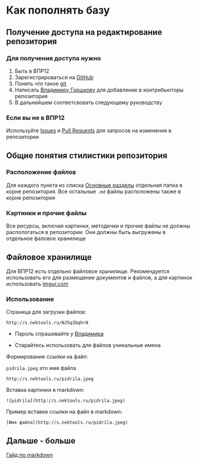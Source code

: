 # Как пополнять базу

## Получение доступа на редактирование репозитория

### Для получения доступа нужно

1. Быть в ВПР12
2. Зарегистрироваться на [GitHub](https://github.com/signup)
3. Понять что такое [git](https://git-scm.com/book/ru/v2)
4. Написать [Владимиру Горшкову](https://vk.com/wkeep) для добавление в контрибьюторы репозитория
5. В дальнейшем соответсвовать следующему руководству

### Если вы не в ВПР12

Используйте [Issues](https://github.com/whitekeep/vpr12/issues) и [Pull Requests](https://github.com/whitekeep/vpr12/pulls) для запросов на изменения в репозитории

## Общие понятия стилистики репозитория

### Расположение файлов

Для каждого пункта из списка [Основные разделы](/README.md#основные-разделы) отдельная папка в корне репозитория. Все остальные `.md` файлы расположены также в корне репозитория

### Картинки и прочие файлы

Все ресурсы, включая картинки, методички и прочие файлы не должны распологаться в репозитории. Они должны быть выгружены в отдельное фаловое хранилище

## Файловое хранилище

Для ВПР12 есть отдельно файловое хранилище. Рекомендуется использовать его для размещение документов и файлов, а для картинок использовать [imgur.com](https://imgur.com/)

### Использование

Страница для загрузки файлов:

```
http://s.nektools.ru/NJ5q3bqhrN
```

- Пароль спрашивайте у [Владимира](https://vk.com/wkeep)

- Старайтесь использовать для файлов уникальные имена

Формирование ссылки на файл:

`pidrila.jpeg` это имя файла

```
http://s.nektools.ru/pidrila.jpeg
```

Вставка картинки в markdown:

```
![pidrila](http://s.nektools.ru/pidrila.jpeg)
```

Пример вставки ссылки на файл в markdown:

```
[Имя файла](http://s.nektools.ru/pidrila.jpeg)
```

## Дальше - больше

[Гайд по markdown](https://docs.github.com/en/get-started/writing-on-github/getting-started-with-writing-and-formatting-on-github/basic-writing-and-formatting-syntax)
